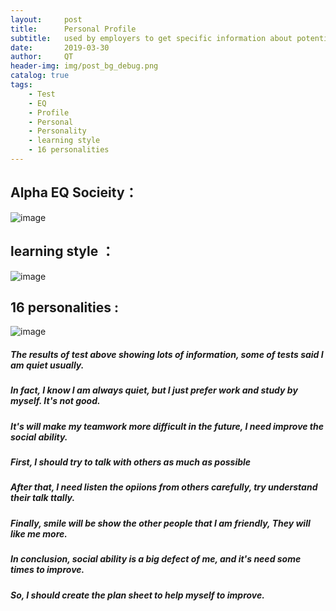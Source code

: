 ```yaml
---
layout:     post
title:      Personal Profile
subtitle:   used by employers to get specific information about potential employees.
date:       2019-03-30
author:     QT
header-img: img/post_bg_debug.png
catalog: true
tags:
    - Test
    - EQ
    - Profile
    - Personal
    - Personality
    - learning style
    - 16 personalities
---
```


## Alpha EQ Socieity：

![image]( https://github.com/QianyuTeng/QianyuTeng.github.io/blob/master/img/1554006182672.jpg)

## learning style ：

![image]( https://github.com/QianyuTeng/QianyuTeng.github.io/blob/master/img/1553928866155.jpg)

## 16 personalities :

![image]( https://github.com/QianyuTeng/QianyuTeng.github.io/blob/master/img/1554005514060.jpg)

##### The results of test above showing lots of information, some of tests said I am quiet usually.
##### In fact, I know I am always quiet, but I just prefer work and study by myself. It's not good.
##### It's will make my teamwork more difficult in the future, I need improve the social ability.
##### First, I should try to talk with others as much as possible
##### After that, I need listen the opiions from others carefully, try understand their talk ttally.
##### Finally, smile will be show the other people that I am friendly, They will like me more.
##### In conclusion, social ability is a big defect of me, and it's need some times to improve.
##### So, I should create the plan sheet to help myself to improve.
 
